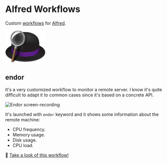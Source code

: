# Alfred Workflows

Custom [workflows](https://www.alfredapp.com/workflows/) for [Alfred](https://www.alfredapp.com/).

![Alfred Logo](alfred-logo.png)

## endor

It's a very customized workflow to monitor a remote server. I know it's quite difficult to adapt it to common cases since it's based on a concrete API.

![Endor screen-recording](endor.gif)

It's launched with `endor` keyword and it shows some information about the remote machine:

- CPU frequency.
- Memory usage.
- Disk usage.
- CPU load.

🚀 [Take a look of this workflow!](endor)
